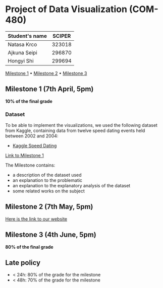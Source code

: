 # Project of Data Visualization (COM-480)

| Student's name | SCIPER |
| -------------- | ------ |
| Natasa Krco| 323018|
| Ajkuna Seipi| 296870|
| Hongyi Shi| 299694|

[Milestone 1](#milestone-1) • [Milestone 2](#milestone-2) • [Milestone 3](#milestone-3)

## Milestone 1 (7th April, 5pm)

**10% of the final grade**


### Dataset

To be able to implement the visualizations, we used the following dataset from Kaggle, containing data from twelve speed dating events held between 2002 and 2004:
* [Kaggle Speed Dating](https://www.kaggle.com/datasets/ulrikthygepedersen/speed-dating)

[Link to Milestone 1](./Milestones/Mileston1.pdf)

The Milestone contains:
* a description of the dataset used
* an explanation to the problematic
* an explanation to the explanatory analysis of the dataset
* some related works on the subject


## Milestone 2 (7th May, 5pm)

[Here is the link to our website](https://com-480-data-visualization.github.io/project-2023-matchmakers/)


## Milestone 3 (4th June, 5pm)

**80% of the final grade**


## Late policy

- < 24h: 80% of the grade for the milestone
- < 48h: 70% of the grade for the milestone

